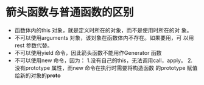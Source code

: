 # 箭头函数与普通函数的区别

* 函数体内的this 对象，就是定义时所在的对象，而不是使用时所在的对 象。
* 不可以使用arguments 对象，该对象在函数体内不存在。如果要用，可 以用rest 参数代替。&#x20;
* 不可以使用yield 命令，因此箭头函数不能用作Generator 函数
* 不可以使用new 命令，因为： 1.没有自己的this，无法调用call，apply。 2.没有prototype 属性，而new 命令在执行时需要将构造函数 的prototype 赋值给新的对象的**proto**
